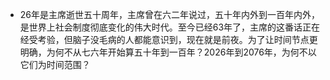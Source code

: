 - 26年是主席逝世五十周年，主席曾在六二年说过，五十年内外到一百年内外，是世界上社会制度彻底变化的伟大时代。至今已经63年了，主席的这番话正在经受考验，但脑子没毛病的人都能意识到，现在就是前夜。为了让时间节点更明确，为何不从七六年开始算五十年到一百年？2026年到2076年，为何不以它们为时间范围？